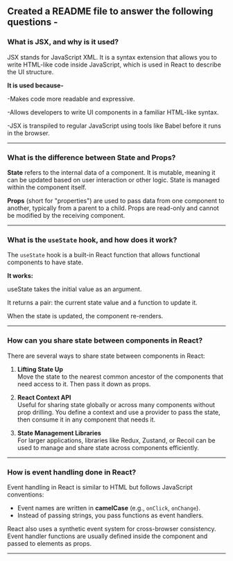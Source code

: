 ## Created a README file to answer the following questions -

### What is JSX, and why is it used?

JSX stands for JavaScript XML. It is a syntax extension that allows you to write HTML-like code inside JavaScript, which is used in React to describe the UI structure.

**It is used because-**

-Makes code more readable and expressive.

-Allows developers to write UI components in a familiar HTML-like syntax.

-JSX is transpiled to regular JavaScript using tools like Babel before it runs in the browser.

---

###  What is the difference between State and Props?

**State** refers to the internal data of a component. It is mutable, meaning it can be updated based on user interaction or other logic. State is managed within the component itself.

**Props** (short for "properties") are used to pass data from one component to another, typically from a parent to a child. Props are read-only and cannot be modified by the receiving component.



---

### What is the `useState` hook, and how does it work?

The `useState` hook is a built-in React function that allows functional components to have state.

**It works:**

useState takes the initial value as an argument.

It returns a pair: the current state value and a function to update it.

When the state is updated, the component re-renders.

---

###  How can you share state between components in React?

There are several ways to share state between components in React:

1. **Lifting State Up**  
   Move the state to the nearest common ancestor of the components that need access to it. Then pass it down as props.

2. **React Context API**  
   Useful for sharing state globally or across many components without prop drilling. You define a context and use a provider to pass the state, then consume it in any component that needs it.

3. **State Management Libraries**  
   For larger applications, libraries like Redux, Zustand, or Recoil can be used to manage and share state across components efficiently.

---

###  How is event handling done in React?

Event handling in React is similar to HTML but follows JavaScript conventions:

- Event names are written in **camelCase** (e.g., `onClick`, `onChange`).
- Instead of passing strings, you pass functions as event handlers.

React also uses a synthetic event system for cross-browser consistency. Event handler functions are usually defined inside the component and passed to elements as props.

---


